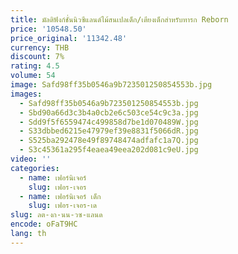 ```yaml
---
title: มัลติฟังก์ชั่นนิวซีแลนด์ไม้สนเปลเด็ก/เตียงเด็กสําหรับทารก Reborn
price: '10548.50'
price_original: '11342.48'
currency: THB
discount: 7%
rating: 4.5
volume: 54
image: Safd98ff35b0546a9b723501250854553b.jpg
images:
  - Safd98ff35b0546a9b723501250854553b.jpg
  - Sbd90a66d3c3b4a0cb2e6c503ce54c9c3a.jpg
  - Sdd9f5f6559474c499858d7be1d070489W.jpg
  - S33dbbed6215e47979ef39e8831f5066dR.jpg
  - S525ba292478e49f89748474adfafc1a7Q.jpg
  - S3c45361a295f4eaea49eea202d081c9eU.jpg
video: ''
categories:
  - name: เฟอร์นิเจอร์
    slug: เฟอร-เจอร
  - name: เฟอร์นิเจอร์ เด็ก
    slug: เฟอร-เจอร-เด
slug: ลต-งก-นน-วซ-แลนด
encode: oFaT9HC
lang: th
---
```

  